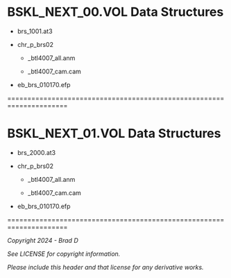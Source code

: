 # BSKL_NEXT_00.VOL Data Structures

* brs_1001.at3

* chr_p_brs02

	* _btl4007_all.anm

	* _btl4007_cam.cam

* eb_brs_010170.efp

=====================================================================
# BSKL_NEXT_01.VOL Data Structures

* brs_2000.at3

* chr_p_brs02

	* _btl4007_all.anm

	* _btl4007_cam.cam

* eb_brs_010170.efp

=====================================================================

*Copyright 2024 - Brad D*

*See LICENSE for copyright information.*

*Please include this header and that license for any derivative works.*